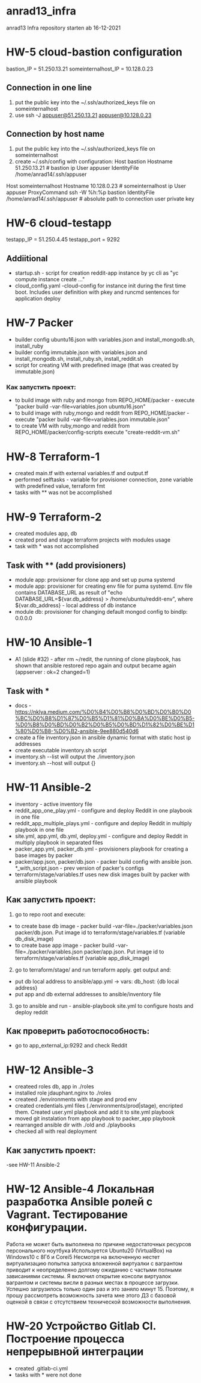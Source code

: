 # anrad13_infra
anrad13 Infra repository
starten ab 16-12-2021

# HW-5 cloud-bastion configuration
bastion_IP = 51.250.13.21
someinternalhost_IP = 10.128.0.23

## Connection in one line
1) put the public key into the ~/.ssh/authorized_keys file on someinternalhost
2) use ssh -J appuser@51.250.13.21 appuser@10.128.0.23

## Connection by host name
1) put the public key into the ~/.ssh/authorized_keys file on someinternalhost
2) create ~/.ssh/config with configuration:
Host bastion
  Hostname 51.250.13.21 # bastion ip
  User appuser
  IdentityFile /home/anrad14/.ssh/appuser

Host someinternalhost
  Hostname 10.128.0.23 # someinternalhost ip
  User appuser
  ProxyCommand ssh -W %h:%p bastion
  IdentityFile /home/anrad14/.ssh/appuser # absolute path to connection user private key

# HW-6 cloud-testapp
testapp_IP = 51.250.4.45
testapp_port = 9292
## Addiitional
- startup.sh - script for creation reddit-app instance by yc cli as "yc compute instance create ..."
- cloud_config.yaml -cloud-config for instance init during the first time boot. Includes user definition with pkey and runcmd sentences for application deploy

# HW-7 Packer
- builder config ubuntu16.json with variables.json and install_mongodb.sh, install_ruby
- builder config immutable.json with variables.json and install_mongodb.sh, install_ruby.sh, install_reddit.sh
- script for creating VM with predefined image (that was created by immutable.json)
### Как запустить проект:
- to build image with ruby and mongo from REPO_HOME/packer - execute "packer build -var-file=variables.json ubuntu16.json"
- to build image with ruby,mongo and reddit from REPO_HOME/packer - execute "packer build -var-file=variables.json immutable.json"
- to create VM with ruby,mongo and reddit from REPO_HOME/packer/config-scripts execute "create-reddit-vm.sh"

# HW-8 Terraform-1
- created main.tf with external variables.tf and output.tf
- performed selftasks - variable for provisioner connection, zone variable with predefined value, terraform fmt
- tasks with ** was not be accomplished

# HW-9 Terraform-2
- created modules app, db
- created prod and stage terraform projects with modules usage
- task with * was not accomplished
## Task with ** (add provisioners)
- module app: provisioner for clone app and set up puma systemd
- module app: provisioner for creating env file for puma systemd. Env file contains DATABASE_URL as result of "echo DATABASE_URL=${var.db_address} > /home/ubuntu/reddit-env", where ${var.db_address} - local address of db instance
- module db: provisioner for changing default mongod config to bindIp: 0.0.0.0

# HW-10 Ansible-1
- A1 (slide #32) - after rm ~/redit, the running of clone playbook, has shown that ansible restored repo again and output became again (appserver                  : ok=2    changed=1)
## Task with *
- docs - https://nklya.medium.com/%D0%B4%D0%B8%D0%BD%D0%B0%D0%BC%D0%B8%D1%87%D0%B5%D1%81%D0%BA%D0%BE%D0%B5-%D0%B8%D0%BD%D0%B2%D0%B5%D0%BD%D1%82%D0%BE%D1%80%D0%B8-%D0%B2-ansible-9ee880d540d6
- create a file inventory.json in ansible dynamic format with static host ip addresses
- create executable inventory.sh script
- inventory.sh --list will output the ./inventory.json
- inventory.sh --host will output {}

# HW-11 Ansible-2
- inventory - active inventory file
- reddit_app_one_play.yml - configure and deploy Reddit in one playbook in one file
- reddit_app_multiple_plays.yml - configure and deploy Reddit in multiply playbook in one file
- site.yml, app.yml, db.yml, deploy.yml - configure and deploy Reddit in multiply playbook in separated files
- packer_app.yml, packer_db.yml - provisioners playbook for creating a base images by packer
- packer/app.json, packer/db.json - packer build config with ansible json. *_with_script.json - prev version of packer's configs
- terraform/stage/variables.tf uses new disk images built by packer with ansible playbook
## Как запустить проект:
1. go to repo root and execute:
- to create base db image - packer build -var-file=./packer/variables.json packer/db.json. Put image id to terraform/stage/variables.tf (variable db_disk_image)
-  to create base app image - packer build -var-file=./packer/variables.json packer/app.json. Put image id to terraform/stage/variables.tf (variable app_disk_image)
2. go to terraform/stage/ and run terraform apply. get output and:
- put db local address to ansible/app.yml -> vars:   db_host: {db local address}
- put app and db external addresses to ansible/inventory file
3. go to ansible and run -  ansible-playbook site.yml to configure hosts and deploy reddit

## Как проверить работоспособность:
 - go to app_external_ip:9292 and check Reddit

# HW-12 Ansible-3
- createed roles db, app in ./roles
- installed role jdauphant.nginx to ./roles
- createed ./environments with stage and prod env
- created credentials.yml files (./environments/prod|stage), encripted them. Created user.yml playbook and add it to site.yml playbook
- moved git instalation from app playbook to packer_app playbook
- rearranged ansible dir with ./old and ./playbooks
- checked all with real deployment
## Как запустить проект:
-see HW-11 Ansible-2

# HW-12 Ansible-4 Локальная разработка Ansible ролей с Vagrant. Тестирование конфигурации.
Работа не может быть выполнена по причине недостаточных ресурсов персонального ноутбука
Используется Ubuntu20 (VirtualBox) на Windows10 с 8Гб и Corei5
Несмотря на включенную нестет виртуализацию попытка запуска вложенной виртуалки с вагрантом приводит
к неопределенно долгому ожиданию с частыми полными зависаниями системы.
Я включил открытие консоли виртуалок вагрантом и системы висли в разных местах в процессе загрузки.
Успешно загрузилось только один раз и это заняло минут 15.
Поэтому, я прошу рассмотреть возможность зачета мне этого ДЗ с базовой оценкой в связи с отсутствием технической возможности выполнения.

# HW-20 Устройство Gitlab CI. Построение процесса непрерывной интеграции
- created .gitlab-ci.yml
- tasks with * were not done
